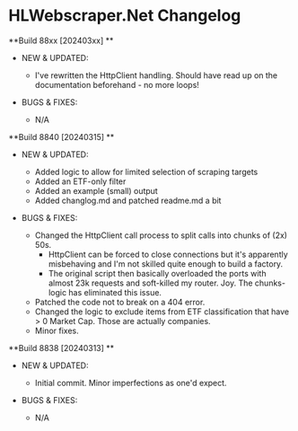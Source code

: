 # HLWebscraper.Net Changelog

**Build 88xx [202403xx] ** 
- NEW & UPDATED:
  - I've rewritten the HttpClient handling. Should have read up on the documentation beforehand - no more loops!
  
- BUGS & FIXES:
  - N/A

**Build 8840 [20240315] ** 
- NEW & UPDATED:
  - Added logic to allow for limited selection of scraping targets
  - Added an ETF-only filter
  - Added an example (small) output
  - Added changlog.md and patched readme.md a bit

- BUGS & FIXES:
  - Changed the HttpClient call process to split calls into chunks of (2x) 50s. 
	- HttpClient can be forced to close connections but it's apparently misbehaving and I'm not skilled quite enough to build a factory.
	- The original script then basically overloaded the ports with almost 23k requests and soft-killed my router. Joy. The chunks-logic has eliminated this issue.
  - Patched the code not to break on a 404 error.
  - Changed the logic to exclude items from ETF classification that have > 0 Market Cap. Those are actually companies.
  - Minor fixes.

**Build 8838 [20240313] ** 
- NEW & UPDATED:
  - Initial commit. Minor imperfections as one'd expect.

- BUGS & FIXES:
  - N/A